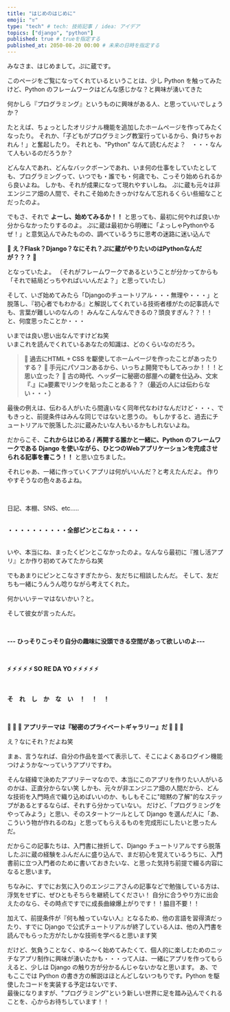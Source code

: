 ```yaml
---
title: "はじめのはじめに"
emoji: "♉️"
type: "tech" # tech: 技術記事 / idea: アイデア
topics: ["django", "python"]
published: true # trueを指定する
published_at: 2050-08-20 00:00 # 未来の日時を指定する
---
```


みなさま、はじめまして。ぷに蔵です。

このページをご覧になってくれているということは、少し Python を触ってみたけど、Python のフレームワークはどんな感じかな？と興味が湧いてきた

何かしら『プログラミング』というものに興味がある人、と思っていいでしょうか？

たとえば、ちょっとしたオリジナル機能を追加したホームページを作ってみたくなったり。
それか、「子どもがプログラミング教室行っているから、負けちゃおれん！」と奮起したり。
それとも、"Python" なんて読むんだよ？　・・・なんて人もいるのだろうか？

どんな人であれ、どんなバックボーンであれ、いま何の仕事をしていたとしても、プログラミングって、いつでも・誰でも・何歳でも、こっそり始められるから良いよね。
しかも、それが成果になって現れやすいしね。
ぷに蔵も元々は非エンジニア畑の人間で、それこそ始めたきっかけなんて忘れるくらい些細なことだったのよ。
<br>

でもさ、それで **よーし、始めてみるか！！** と思っても、最初に何やれば良いか分からなかったりするのよ。
ぷに蔵は最初から明確に「よっしゃPythonやるぜ！」と意気込んでみたものの、調べているうちに思考の迷路に迷い込んで

**🪼 え？Flask？Django？なにそれ？ぷに蔵がやりたいのはPythonなんだが？？？ 🪼**

となっていたよ。
（それがフレームワークであるということが分かってからも「それで結局どっちやればいいんだよ？」と思っていたし）

そして、いざ始めてみたら「Djangoのチュートリアル・・・無理や・・・」と脱落し、『初心者でもわかる』と解説してくれている技術者様がたの記事読んでも、言葉が難しいのなんの！
みんなこんなんできるの？頭良すぎん？？！！と、何度思ったことか・・・

いまでは良い思い出なんですけどね笑
<br>
いまこれを読んでくれているあなたの知識は、どのくらいなのだろう。

> **💠 過去にHTML + CSS を駆使してホームページを作ったことがあったりする？**
> **💠 手元にパソコンあるから、いっちょ開発でもしてみっか！！！と思い立った？**
> **💠 古の時代、ヘッダーに秘密の部屋への鍵を仕込み、文末『.』にa要素でリンクを貼ったことある？？（最近の人には伝わらない・・・）**

最後の例えは、伝わる人がいたら間違いなく同年代なわけなんだけど・・・、でもきっと、前提条件はみんな同じではないと思うの。
もしかすると、過去にチュートリアルで脱落したぷに蔵みたいな人もいるかもしれないよね。

だからこそ、**これからはじめる / 再開する誰かと一緒に、Python のフレームワークである Django を使いながら、ひとつのWebアプリケーションを完成させられる記事を書こう！！** と思い立ちました。
<br>


それじゃあ、一緒に作っていくアプリは何がいいんだ？と考えたんだよ。
作りやすそうなの色々あるよね。

<br>

日記、本棚、SNS、etc.....
<br><br>





**・・・・・・・・・・全部ピンとこねぇ・・・・**
<br><br>





いや、本当にね、まったくピンとこなかったのよ。なんなら最初に『推し活アプリ』とか作り初めてみてたからね笑

でもあまりにピンとこなさすぎたから、友だちに相談したんだ。
そして、友だちも一緒にうんうん唸りながら考えてくれた。


何かいいテーマはないかい？と。


そして彼女が言ったんだ。

<br>

**--- ひっそりこっそり自分の趣味に没頭できる空間があって欲しいのよ---**

<br>




**⚡️ ⚡️ ⚡️ ⚡️ ⚡️ SO RE DA YO ⚡️ ⚡️ ⚡️ ⚡️ ⚡️**

<br>


**そ　れ　し　か　な　い　！　！　！**

<br>



**🪼 🪼 🪼 アプリテーマは『秘密のプライベートギャラリー』だ 🪼 🪼 🪼**



え？なにそれ？だよね笑

まぁ、言うなれば、自分の作品を並べて表示して、そこによくあるログイン機能つけようかな〜っていうアプリですわ。


そんな経緯で決めたアプリテーマなので、本当にこのアプリを作りたい人がいるのかは、正直分からない笑
しかも、元々が非エンジニア畑の人間だから、どんな技術を入門時点で織り込めばいいのか、もしもそこに"暗黙の了解"的なステップがあるとするならば、それすら分かっていない。
だけど、「プログラミングをやってみよう」と思い、そのスタートツールとして Django を選んだ人に「あ、こういう物が作れるのね」と思ってもらえるものを完成形にしたいと思ったんだ。


だからこの記事たちは、入門書に挫折して、Django チュートリアルですら脱落したぷに蔵の経験をふんだんに盛り込んで、まだ初心を覚えているうちに、入門書前に立つ入門者のために書いておきたいな、と思った気持ち前提で綴る内容になると思います。


ちなみに、すでにお気に入りのエンジニアさんの記事などで勉強している方は、浮気をせずに、ぜひともそちらを継続してください！
自分に合うやり方に出会えたのなら、その時点ですでに成長曲線爆上がりです！！脇目不要！！

加えて、前提条件が『何も触っていない人』となるため、他の言語を習得済だったり、すでに Django で公式チュートリアルが終了している人は、他の入門書を読んでもらった方がたしかな技術を学べると思います笑


だけど、気負うことなく、ゆる〜く始めてみたくて、個人的に楽しむためのニッチなアプリ制作に興味が湧いたかも・・・って人は、一緒にアプリを作ってもらえると、少しは Django の触り方が分かるんじゃないかなと思います。
あ、でもここでは Python の書き方の解説はほとんどしないつもりです。Python を駆使したコードを実装する予定はないです、
<br>
最後になりますが、"プログラミング"という新しい世界に足を踏み込んでくれることを、心からお待ちしています！！

